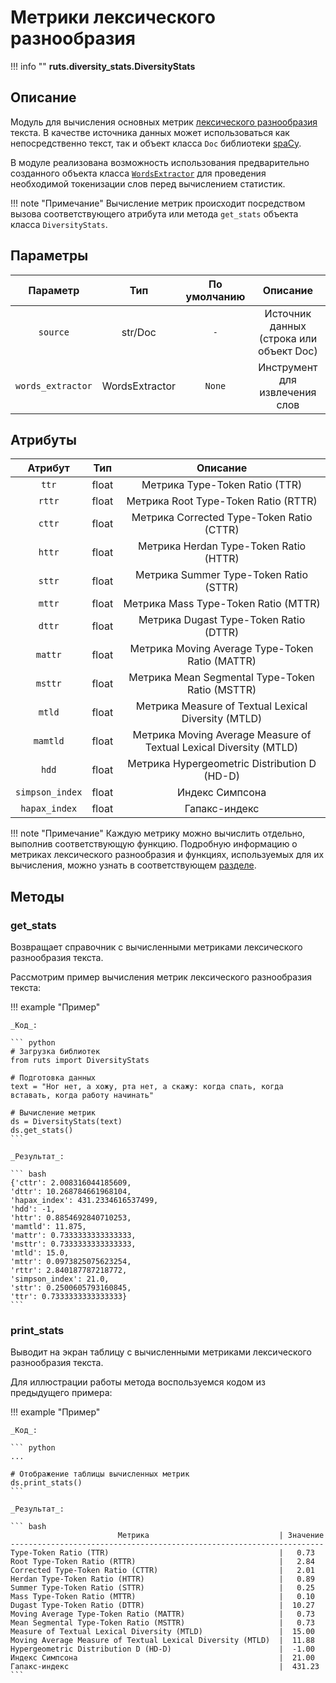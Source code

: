 # Метрики лексического разнообразия

!!! info ""
    **ruts.diversity_stats.DiversityStats**

## Описание

Модуль для вычисления основных метрик [лексического разнообразия](https://ru.wikipedia.org/wiki/%D0%9A%D0%BE%D1%8D%D1%84%D1%84%D0%B8%D1%86%D0%B8%D0%B5%D0%BD%D1%82_%D0%BB%D0%B5%D0%BA%D1%81%D0%B8%D1%87%D0%B5%D1%81%D0%BA%D0%BE%D0%B3%D0%BE_%D1%80%D0%B0%D0%B7%D0%BD%D0%BE%D0%BE%D0%B1%D1%80%D0%B0%D0%B7%D0%B8%D1%8F) текста. В качестве источника данных может использоваться как непосредственно текст, так и объект класса `Doc` библиотеки [spaCy](https://github.com/explosion/spaCy).

В модуле реализована возможность использования предварительно созданного объекта класса [`WordsExtractor`](../extractors/words.md) для проведения необходимой токенизации слов перед вычислением статистик.

!!! note "Примечание"
    Вычисление метрик происходит посредством вызова соответствующего атрибута или метода `get_stats` объекта класса `DiversityStats`.

## Параметры

| Параметр | Тип | По умолчанию | Описание |
| :------: | :-: | :----------: | :------: |
| `source` | str/Doc | `-` | Источник данных (строка или объект Doc) |
| `words_extractor` | WordsExtractor | `None` | Инструмент для извлечения слов |

## Атрибуты

| Атрибут | Тип | Описание |
| :-----: | :-: | :------: |
| `ttr` | float | Метрика Type-Token Ratio (TTR) |
| `rttr` | float | Метрика Root Type-Token Ratio (RTTR) |
| `cttr` | float | Метрика Corrected Type-Token Ratio (CTTR) |
| `httr` | float | Метрика Herdan Type-Token Ratio (HTTR) |
| `sttr` | float | Метрика Summer Type-Token Ratio (STTR) |
| `mttr` | float | Метрика Mass Type-Token Ratio (MTTR) |
| `dttr` | float | Метрика Dugast Type-Token Ratio (DTTR) |
| `mattr` | float | Метрика Moving Average Type-Token Ratio (MATTR) |
| `msttr` | float | Метрика Mean Segmental Type-Token Ratio (MSTTR) |
| `mtld` | float | Метрика Measure of Textual Lexical Diversity (MTLD) |
| `mamtld` | float | Метрика Moving Average Measure of Textual Lexical Diversity (MTLD) |
| `hdd` | float | Метрика Hypergeometric Distribution D (HD-D) |
| `simpson_index` | float | Индекс Симпсона |
| `hapax_index` | float | Гапакс-индекс |

!!! note "Примечание"
    Каждую метрику можно вычислить отдельно, выполнив соответствующую функцию. Подробную информацию о метриках лексического разнообразия и функциях, используемых для их вычисления, можно узнать в соответствующем [разделе](diversity_stats_funcs.md).

## Методы

### get_stats

Возвращает справочник с вычисленными метриками лексического разнообразия текста.

Рассмотрим пример вычисления метрик лексического разнообразия текста:

!!! example "Пример"

    _Код_:

    ``` python
    # Загрузка библиотек
    from ruts import DiversityStats

    # Подготовка данных
    text = "Ног нет, а хожу, рта нет, а скажу: когда спать, когда вставать, когда работу начинать"

    # Вычисление метрик
    ds = DiversityStats(text)
    ds.get_stats()
    ```

    _Результат_:

    ``` bash
    {'cttr': 2.008316044185609,
    'dttr': 10.268784661968104,
    'hapax_index': 431.2334616537499,
    'hdd': -1,
    'httr': 0.8854692840710253,
    'mamtld': 11.875,
    'mattr': 0.7333333333333333,
    'msttr': 0.7333333333333333,
    'mtld': 15.0,
    'mttr': 0.0973825075623254,
    'rttr': 2.840187787218772,
    'simpson_index': 21.0,
    'sttr': 0.2500605793160845,
    'ttr': 0.7333333333333333}
    ```

### print_stats

Выводит на экран таблицу с вычисленными метриками лексического разнообразия текста.

Для иллюстрации работы метода воспользуемся кодом из предыдущего примера:

!!! example "Пример"

    _Код_:

    ``` python
    ...
    
    # Отображение таблицы вычисленных метрик
    ds.print_stats()
    ```

    _Результат_:

    ``` bash
                            Метрика                             | Значение 
    ----------------------------------------------------------------------
    Type-Token Ratio (TTR)                                      |   0.73   
    Root Type-Token Ratio (RTTR)                                |   2.84   
    Corrected Type-Token Ratio (CTTR)                           |   2.01   
    Herdan Type-Token Ratio (HTTR)                              |   0.89   
    Summer Type-Token Ratio (STTR)                              |   0.25   
    Mass Type-Token Ratio (MTTR)                                |   0.10   
    Dugast Type-Token Ratio (DTTR)                              |  10.27   
    Moving Average Type-Token Ratio (MATTR)                     |   0.73   
    Mean Segmental Type-Token Ratio (MSTTR)                     |   0.73   
    Measure of Textual Lexical Diversity (MTLD)                 |  15.00   
    Moving Average Measure of Textual Lexical Diversity (MTLD)  |  11.88   
    Hypergeometric Distribution D (HD-D)                        |  -1.00   
    Индекс Симпсона                                             |  21.00   
    Гапакс-индекс                                               |  431.23 
    ```